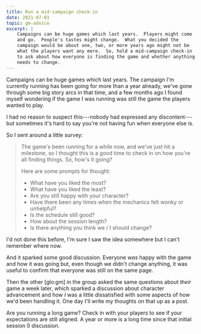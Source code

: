 ```yaml
---
title: Run a mid-campaign check-in
date: 2021-07-01
topic: gm-advice
excerpt: |
    Campaigns can be huge games which last years.  Players might come
    and go.  People's tastes might change.  What you decided the
    campaign would be about one, two, or more years ago might not be
    what the players want any more.  So, hold a mid-campaign check-in
    to ask about how everyone is finding the game and whether anything
    needs to change.
---
```


Campaigns can be huge games which last years.  The campaign I'm
currently running has been going for more than a year already, we've
gone through some big story arcs in that time, and a few months ago I
found myself wondering if the game I was running was still the game
the players wanted to play.

I had no reason to suspect this---nobody had expressed any
discontent---but sometimes it's hard to say you're not having fun when
everyone else is.

So I sent around a little survey:

> The game's been running for a while now, and we've just hit a
> milestone, so I thought this is a good time to check in on how
> you're all finding things.  So, how's it going?
>
> Here are some prompts for thought:
>
> - What have you liked the most?
> - What have you liked the least?
> - Are you still happy with your character?
> - Have there been any times when the mechanics felt wonky or unhelpful?
> - Is the schedule still good?
> - How about the session length?
> - Is there anything you think we / I should change?

I'd not done this before, I'm sure I saw the idea somewhere but I
can't remember where now.

And it sparked some good discussion.  Everyone *was* happy with the
game and how it was going but, even though we didn't change anything,
it was useful to confirm that everyone was still on the same page.

Then the other [glo:gm] in the group asked the same questions about
*their* game a week later, which sparked a discussion about character
advancement and how *I* was a little dissatisfied with some aspects of
how we'd been handling it.  One day I'll write my thoughts on that up
as a post.

Are you running a long game?  Check in with your players to see if
your expectations are still aligned.  A year or more is a long time
since that initial session 0 discussion.
